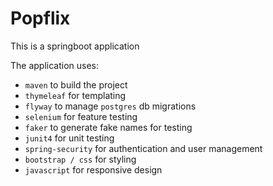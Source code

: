 # Popflix

This is a springboot application

The application uses:

- `maven` to build the project
- `thymeleaf` for templating
- `flyway` to manage `postgres` db migrations
- `selenium` for feature testing
- `faker` to generate fake names for testing
- `junit4` for unit testing
- `spring-security` for authentication and user management
- `bootstrap / css` for styling
- `javascript` for responsive design
